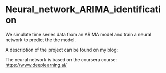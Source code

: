 # Neural_network_ARIMA_identification
We simulate time series data from an ARIMA model and train a neural network to predict the the model.

A description of the project can be found on my blog: 

The neural network is based on the coursera course: https://www.deeplearning.ai/
